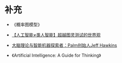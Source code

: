 # 补充


- 《概率图模型》

- [【人工智能≠类人智能】超越图灵测试的世界观](https://www.jianshu.com/p/23522c3ae6bc?tdsourcetag=s_pcqq_aiomsg)
- [大脑理论与智能机器探索者：Palm创始人Jeff Hawkins](http://www.sohu.com/a/136660202_633698)
- 《Artificial Intelligence: A Guide for Thinking》